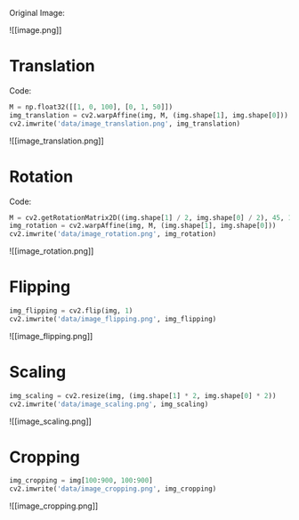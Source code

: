 Original Image:

![[image.png]]

# Translation

Code:

```python
M = np.float32([[1, 0, 100], [0, 1, 50]])
img_translation = cv2.warpAffine(img, M, (img.shape[1], img.shape[0]))
cv2.imwrite('data/image_translation.png', img_translation)
```

![[image_translation.png]]

# Rotation

Code:

```python
M = cv2.getRotationMatrix2D((img.shape[1] / 2, img.shape[0] / 2), 45, 1)
img_rotation = cv2.warpAffine(img, M, (img.shape[1], img.shape[0]))
cv2.imwrite('data/image_rotation.png', img_rotation)
```

![[image_rotation.png]]

# Flipping

```python
img_flipping = cv2.flip(img, 1)
cv2.imwrite('data/image_flipping.png', img_flipping)
```

![[image_flipping.png]]

# Scaling

```python
img_scaling = cv2.resize(img, (img.shape[1] * 2, img.shape[0] * 2))
cv2.imwrite('data/image_scaling.png', img_scaling)
```

![[image_scaling.png]]

# Cropping

```python
img_cropping = img[100:900, 100:900]
cv2.imwrite('data/image_cropping.png', img_cropping)
```

![[image_cropping.png]]